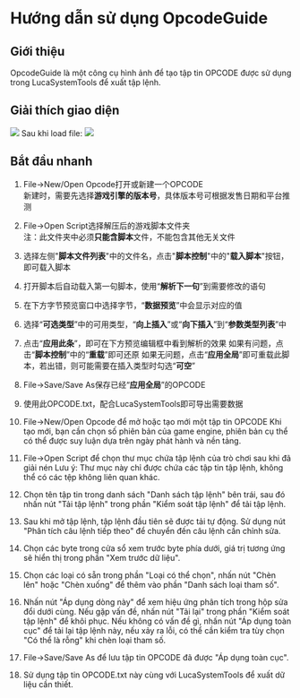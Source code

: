 ﻿# Hướng dẫn sử dụng OpcodeGuide
## Giới thiệu
OpcodeGuide là một công cụ hình ảnh để tạo tập tin OPCODE được sử dụng trong LucaSystemTools để xuất tập lệnh.
## Giải thích giao diện
![](./../pic/s1.png)
Sau khi load file:
![](./../pic/s2.png)
## Bắt đầu nhanh

1. File->New/Open Opcode打开或新建一个OPCODE  
    新建时，需要先选择**游戏引擎的版本号**，具体版本号可根据发售日期和平台推测
2. File->Open Script选择解压后的游戏脚本文件夹  
    注：此文件夹中必须**只能含脚本**文件，不能包含其他无关文件
3. 选择左侧"**脚本文件列表**"中的文件名，点击"**脚本控制**"中的"**载入脚本**"按钮，即可载入脚本
4. 打开脚本后自动载入第一句脚本，使用“**解析下一句**”到需要修改的语句
5. 在下方字节预览窗口中选择字节，“**数据预览**”中会显示对应的值
6. 选择“**可选类型**”中的可用类型，“**向上插入**”或“**向下插入**”到“**参数类型列表**”中
7. 点击“**应用此条**”，即可在下方预览编辑框中看到解析的效果
    如果有问题，点击“**脚本控制**”中的“**重载**”即可还原
    如果无问题，点击“**应用全局**”即可重载此脚本，若出错，则可能需要在插入类型时勾选“**可空**”
9. File->Save/Save As保存已经“**应用全局**”的OPCODE
9. 使用此OPCODE.txt，配合LucaSystemTools即可导出需要数据

1. File->New/Open Opcode để mở hoặc tạo mới một tập tin OPCODE
    Khi tạo mới, bạn cần chọn số phiên bản của game engine, phiên bản cụ thể có thể được suy luận dựa trên ngày phát hành và nền tảng.
2. File->Open Script để chọn thư mục chứa tập lệnh của trò chơi sau khi đã giải nén
    Lưu ý: Thư mục này chỉ được chứa các tập tin tập lệnh, không thể có các tệp không liên quan khác.
3. Chọn tên tập tin trong danh sách "Danh sách tập lệnh" bên trái, sau đó nhấn nút "Tải tập lệnh" trong phần "Kiểm soát tập lệnh" để tải tập lệnh.
4. Sau khi mở tập lệnh, tập lệnh đầu tiên sẽ được tải tự động. Sử dụng nút "Phân tích câu lệnh tiếp theo" để chuyển đến câu lệnh cần chỉnh sửa.
5. Chọn các byte trong cửa sổ xem trước byte phía dưới, giá trị tương ứng sẽ hiển thị trong phần "Xem trước dữ liệu".
6. Chọn các loại có sẵn trong phần "Loại có thể chọn", nhấn nút "Chèn lên" hoặc "Chèn xuống" để thêm vào phần "Danh sách loại tham số".
7. Nhấn nút "Áp dụng dòng này" để xem hiệu ứng phân tích trong hộp sửa đổi dưới cùng.
    Nếu gặp vấn đề, nhấn nút "Tải lại" trong phần "Kiểm soát tập lệnh" để khôi phục.
    Nếu không có vấn đề gì, nhấn nút "Áp dụng toàn cục" để tải lại tập lệnh này, nếu xảy ra lỗi, có thể cần kiểm tra tùy chọn "Có thể là rỗng" khi chèn loại tham số.
8. File->Save/Save As để lưu tập tin OPCODE đã được "Áp dụng toàn cục".
9. Sử dụng tập tin OPCODE.txt này cùng với LucaSystemTools để xuất dữ liệu cần thiết.